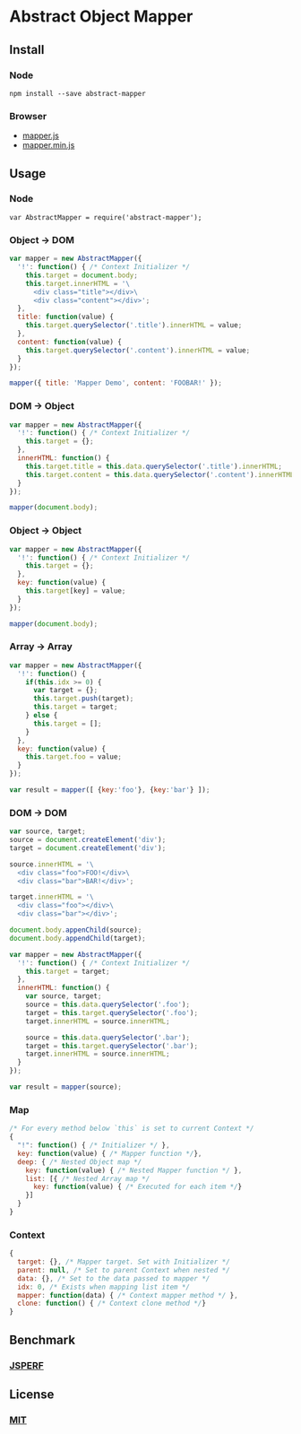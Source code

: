# Abstract Object Mapper
## Install
### Node
`npm install --save abstract-mapper`

### Browser
* [mapper.js](mapper.js)
* [mapper.min.js](mapper.min.js)

## Usage
### Node
`var AbstractMapper = require('abstract-mapper');`

### Object -> DOM
```javascript
var mapper = new AbstractMapper({
  '!': function() { /* Context Initializer */
    this.target = document.body;
    this.target.innerHTML = '\
      <div class="title"></div>\
      <div class="content"></div>';
  },
  title: function(value) {
    this.target.querySelector('.title').innerHTML = value;
  },
  content: function(value) {
    this.target.querySelector('.content').innerHTML = value;
  }
});

mapper({ title: 'Mapper Demo', content: 'FOOBAR!' });
```

### DOM -> Object
```javascript
var mapper = new AbstractMapper({
  '!': function() { /* Context Initializer */
    this.target = {};
  },
  innerHTML: function() {
    this.target.title = this.data.querySelector('.title').innerHTML;
    this.target.content = this.data.querySelector('.content').innerHTML;
  }
});

mapper(document.body);
```

### Object -> Object
```javascript
var mapper = new AbstractMapper({
  '!': function() { /* Context Initializer */
    this.target = {};
  },
  key: function(value) {
    this.target[key] = value;
  }
});

mapper(document.body);
```

### Array -> Array
```javascript
var mapper = new AbstractMapper({
  '!': function() {
    if(this.idx >= 0) {
      var target = {};
      this.target.push(target);
      this.target = target;
    } else {
      this.target = [];
    }
  },
  key: function(value) {
    this.target.foo = value;
  }
});

var result = mapper([ {key:'foo'}, {key:'bar'} ]);
```

### DOM -> DOM
```javascript
var source, target;
source = document.createElement('div');
target = document.createElement('div');

source.innerHTML = '\
  <div class="foo">FOO!</div>\
  <div class="bar">BAR!</div>';

target.innerHTML = '\
  <div class="foo"></div>\
  <div class="bar"></div>';

document.body.appenChild(source);
document.body.appendChild(target);

var mapper = new AbstractMapper({
  '!': function() { /* Context Initializer */
    this.target = target;
  },
  innerHTML: function() {
    var source, target;
    source = this.data.querySelector('.foo');
    target = this.target.querySelector('.foo');
    target.innerHTML = source.innerHTML;

    source = this.data.querySelector('.bar');
    target = this.target.querySelector('.bar');
    target.innerHTML = source.innerHTML;
  }
});

var result = mapper(source);
```

### Map
```javascript
/* For every method below `this` is set to current Context */
{
  "!": function() { /* Initializer */ },
  key: function(value) { /* Mapper function */},
  deep: { /* Nested Object map */
    key: function(value) { /* Nested Mapper function */ },
    list: [{ /* Nested Array map */
      key: function(value) { /* Executed for each item */}
    }]
  }
}
```

### Context
```javascript
{
  target: {}, /* Mapper target. Set with Initializer */
  parent: null, /* Set to parent Context when nested */
  data: {}, /* Set to the data passed to mapper */
  idx: 0, /* Exists when mapping list item */
  mapper: function(data) { /* Context mapper method */ },
  clone: function() { /* Context clone method */}
}
```
## Benchmark
###  [JSPERF](http://jsperf.com/abstract-mapper)

## License
### [MIT](LICENSE)
